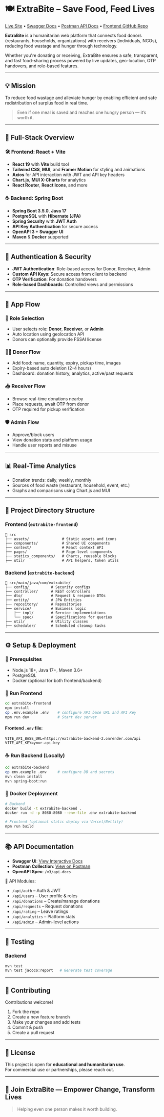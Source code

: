 # 🍽️ ExtraBite – Save Food, Feed Lives

[Live Site](https://extrabite.vercel.app) • [Swagger Docs](https://extrabite-backend-2.onrender.com/swagger-ui) • [Postman API Docs](https://documenter.getpostman.com/view/30078893/2sA35KXuta) • [Frontend GitHub Repo](https://github.com/Titan-004/Extrabite-V1)

**ExtraBite** is a humanitarian web platform that connects food donors (restaurants, households, organizations) with receivers (individuals, NGOs), reducing food wastage and hunger through technology.

Whether you're donating or receiving, ExtraBite ensures a safe, transparent, and fast food-sharing process powered by live updates, geo-location, OTP handovers, and role-based features.

---

## 💡 Mission

To reduce food wastage and alleviate hunger by enabling efficient and safe redistribution of surplus food in real time.

> Even if one meal is saved and reaches one hungry person — it’s worth it.

---

## 🧭 Full-Stack Overview

### 🛠️ Frontend: React + Vite

- **React 19** with **Vite** build tool
- **Tailwind CSS**, **MUI**, and **Framer Motion** for styling and animations
- **Axios** for API interaction with JWT and API key headers
- **Chart.js**, **MUI X-Charts** for analytics
- **React Router**, **React Icons**, and more

### ☕ Backend: Spring Boot

- **Spring Boot 3.5.0**, **Java 17**
- **PostgreSQL** with **Hibernate (JPA)**
- **Spring Security** with **JWT Auth**
- **API Key Authentication** for secure access
- **OpenAPI 3 + Swagger UI**
- **Maven** & **Docker** supported

---

## 🔐 Authentication & Security

- **JWT Authentication**: Role-based access for Donor, Receiver, Admin
- **Custom API Keys**: Secure access from client to backend
- **OTP Verification**: For donation handovers
- **Role-based Dashboards**: Controlled views and permissions

---

## 🔁 App Flow

### 👥 Role Selection
- User selects role: **Donor**, **Receiver**, or **Admin**
- Auto location using geolocation API
- Donors can optionally provide FSSAI license

### 🧑‍🍳 Donor Flow
- Add food: name, quantity, expiry, pickup time, images
- Expiry-based auto deletion (2–4 hours)
- Dashboard: donation history, analytics, active/past requests

### 📥 Receiver Flow
- Browse real-time donations nearby
- Place requests, await OTP from donor
- OTP required for pickup verification

### 🛡️ Admin Flow
- Approve/block users
- View donation stats and platform usage
- Handle user reports and misuse

---

## 📊 Real-Time Analytics

- Donation trends: daily, weekly, monthly
- Sources of food waste (restaurant, household, event, etc.)
- Graphs and comparisons using Chart.js and MUI

---

## 📁 Project Directory Structure

### Frontend (`extrabite-frontend`)
```
📁 src
├── assets/               # Static assets and icons
├── components/           # Shared UI components
├── context/              # React context API
├── pages/                # Page-level components
├── statics_components/   # Charts, reusable blocks
├── util/                 # API helpers, token utils
```

### Backend (`extrabite-backend`)
```
📁 src/main/java/com/extrabite/
├── config/          # Security configs
├── controller/      # REST controllers
├── dto/             # Request & response DTOs
├── entity/          # JPA Entities
├── repository/      # Repositories
├── service/         # Business logic
│   ├── impl/        # Service implementations
│   └── spec/        # Specifications for queries
├── util/            # Utility classes
├── scheduler/       # Scheduled cleanup tasks
```

---

## ⚙️ Setup & Deployment

### 🔧 Prerequisites

- Node.js 18+, Java 17+, Maven 3.6+
- PostgreSQL
- Docker (optional for both frontend/backend)

### 🚀 Run Frontend

```bash
cd extrabite-frontend
npm install
cp .env.example .env    # configure API base URL and API Key
npm run dev             # Start dev server
```

#### Frontend `.env` file:
```env
VITE_API_BASE_URL=https://extrabite-backend-2.onrender.com/api
VITE_API_KEY=your-api-key
```

### ☕ Run Backend (Locally)

```bash
cd extrabite-backend
cp env.example .env     # configure DB and secrets
mvn clean install
mvn spring-boot:run
```

### 🐳 Docker Deployment

```bash
# Backend
docker build -t extrabite-backend .
docker run -d -p 8080:8080 --env-file .env extrabite-backend

# Frontend (optional static deploy via Vercel/Netlify)
npm run build
```

---

## 📚 API Documentation

- **Swagger UI**: [View Interactive Docs](https://extrabite-backend-2.onrender.com/swagger-ui)
- **Postman Collection**: [View on Postman](https://documenter.getpostman.com/view/30078893/2sA35KXuta)
- **OpenAPI Spec**: `/v3/api-docs`

📁 API Modules:
- `/api/auth` – Auth & JWT
- `/api/users` – User profile & roles
- `/api/donations` – Create/manage donations
- `/api/requests` – Request donations
- `/api/rating` – Leave ratings
- `/api/analytics` – Platform stats
- `/api/admin` – Admin-level actions

---

## 🧪 Testing

### Backend
```bash
mvn test
mvn test jacoco:report   # Generate test coverage
```

---

## 💬 Contributing

Contributions welcome!

1. Fork the repo
2. Create a new feature branch
3. Make your changes and add tests
4. Commit & push
5. Create a pull request

---

## 📜 License

This project is open for **educational and humanitarian use**.  
For commercial use or partnerships, please reach out.

---

## 💚 Join ExtraBite — Empower Change, Transform Lives

> Helping even one person makes it worth building.
